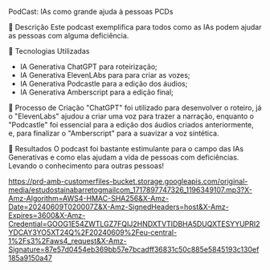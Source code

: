 PodCast: IAs como grande ajuda à pessoas PCDs

📒 Descrição
Este podcast exemplifica para todos como as IAs podem ajudar as pessoas com alguma deficiência.

🤖 Tecnologias Utilizadas
- IA Generativa ChatGPT para roteirização;
- IA Generativa ElevenLAbs para para criar as vozes;
- IA Generativa Podcastle para a edição dos áudios;
- IA Generativa Amberscript para a edição final; 
  
🧐 Processo de Criação
"ChatGPT" foi utilizado para desenvolver o roteiro, já o "ElevenLabs" ajudou a criar uma voz para trazer a narração, enquanto o "Podcastle" foi essencial para a edição dos áudios criados anteriormente, e, para finalizar o "Amberscript" para a suavizar a voz sintética. 

🚀 Resultados
O podcast foi bastante estimulante para o campo das IAs Generativas e como elas ajudam a vida de pessoas com deficiências. Levando o conhecimento para outras pessoas!

https://prd-amb-customerfiles-bucket.storage.googleapis.com/original-media/estudostainabarretogmailcom_1717897747326_1196349107.mp3?X-Amz-Algorithm=AWS4-HMAC-SHA256&X-Amz-Date=20240609T020007Z&X-Amz-SignedHeaders=host&X-Amz-Expires=3600&X-Amz-Credential=GOOG1E54ZWTLGZ7FQIJ2HNDXTVTIDBHA5DUQXTESYYUPRI2YDCAY3YO5XT24Q%2F20240609%2Feu-central-1%2Fs3%2Faws4_request&X-Amz-Signature=87e57d0454eb369bb57e7bcadff36831c50c885e5845193c130ef185a9150a47

